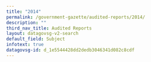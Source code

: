 ```yaml
---
title: "2014"
permalink: /government-gazette/audited-reports/2014/
description: ""
third_nav_title: Audited Reports
layout: datagovsg-v2-search
default_field: Subject
infotext: true
datagovsg-id: d_1e5544428dd2dedb3046341d082c8cdf
---
```

